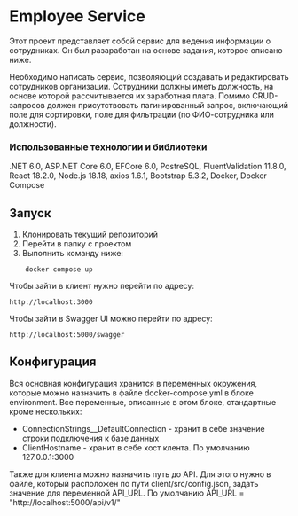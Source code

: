 # Employee Service
Этот проект представляет собой сервис для ведения информации о сотрудниках. Он был разаработан на основе задания, которое описано ниже.

Необходимо написать сервис, позволяющий создавать и редактировать сотрудников организации. Сотрудники должны иметь должность, на основе которой рассчитывается их заработная плата. Помимо CRUD-запросов должен присутствовать пагинированный запрос, включающий поле для сортировки, поле для фильтрации (по ФИО-сотрудника или должности).

### Использованные технологии и библиотеки
.NET 6.0, ASP.NET Core 6.0, EFCore 6.0, PostreSQL, FluentValidation 11.8.0, React 18.2.0, Node.js 18.18, axios 1.6.1, Bootstrap 5.3.2, Docker, Docker Compose
## Запуск
1. Клонировать текущий репозиторий
2. Перейти в папку с проектом
3. Выполнить команду ниже:
```
    docker compose up
```
Чтобы зайти в клиент нужно перейти по адресу:
```
http://localhost:3000
```
Чтобы зайти в Swagger UI можно перейти по адресу:
```
http://localhost:5000/swagger
```
## Конфигурация
Вся основная конфигурация хранится в переменных окружения, которые можно назначить в файле docker-compose.yml в блоке environment. Все переменные, описанные в этом блоке, стандартные кроме нескольких:
- ConnectionStrings__DefaultConnection - хранит в себе значение строки подключения к базе данных
- ClientHostname - хранит в себе хост клента. По умолчанию 127.0.0.1:3000

Также для клиента можно назначить путь до API. Для этого нужно в файле, который расположен по пути client/src/config.json, задать значение для переменной API_URL. По умолчанию API_URL = "http://localhost:5000/api/v1/"